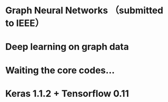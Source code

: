 # Graph Neural Networks （submitted to IEEE）
# Deep learning on graph data
# Waiting the core codes...
# Keras 1.1.2 + Tensorflow 0.11
